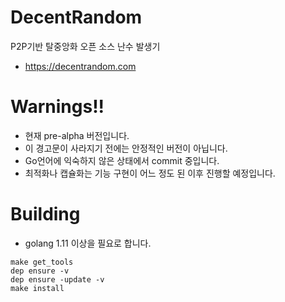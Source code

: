 # DecentRandom
P2P기반 탈중앙화 오픈 소스 난수 발생기

- https://decentrandom.com

# Warnings!!

- 현재 pre-alpha 버전입니다.
- 이 경고문이 사라지기 전에는 안정적인 버전이 아닙니다.
- Go언어에 익숙하지 않은 상태에서 commit 중입니다.
- 최적화나 캡슐화는 기능 구현이 어느 정도 된 이후 진행할 예정입니다.

# Building

- golang 1.11 이상을 필요로 합니다.

<pre><code>make get_tools
dep ensure -v
dep ensure -update -v
make install
</code></pre>